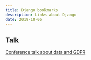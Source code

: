 ```yaml
---
title: Django bookmarks
description: Links about Django
date: 2019-10-06
---
```


## Talk
[Conference talk about data and GDPR](https://www.youtube.com/watch?v=b6KEoNVKFxM)
